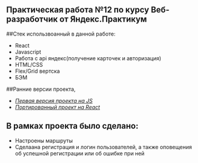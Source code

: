 ## Практическая работа №12 по курсу Веб-разработчик от Яндекс.Практикум

##Стек использвоанный в данной работе:
- React
- Javascript
- Работа с api яндекс(получение карточек и авторизация)
- HTML/CSS
- Flex/Grid вертска
- БЭМ

##Ранние версии проекта,
* [_Первая версия проекта на JS_](https://github.com/iliabaconoff/mesto)
* [_Портированный проект на React_](https://github.com/iliabaconoff/mesto-react)

## В рамках проекта было сделано:
- Настроены маршруты
- Сделаана регистрация и логин пользователей, а также оповещения об успешной регистрации или об ошибке при ней
